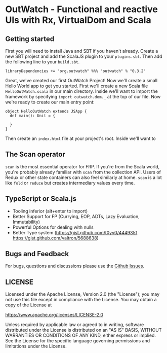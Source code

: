 # OutWatch - Functional and reactive UIs with Rx, VirtualDom and Scala


## Getting started

First you will need to install Java and SBT if you haven't already. 
Create a new SBT project and add the ScalaJS plugin to your `plugins.sbt`.
Then add the following line to your `build.sbt`.

    libraryDependencies += "org.outwatch" %%% "outwatch" % "0.3.2"
    
Great, we've created our first OutWatch Project!
Now we'll create a small Hello World app to get you started.
First we'll create a new Scala file `HelloOutWatch.scala` in our main directory.
Inside we'll want to import the framework by specifying `import outwatch.dom._` at the top of our file.
Now we're ready to create our main entry point:

    object HelloOutWatch extends JSApp {
      def main(): Unit = {
      
      }
    }



Then create an `index.html` file at your project's root.
Inside we'll want to 



## The Scan operator

`scan` is the most essential operator for FRP.
If you're from the Scala world, you're probably already familiar with `scan` from the collection API.
Users of Redux or other state containers can also feel similarly at home.
`scan` is a lot like `fold` or `reduce` but creates intermediary values every time.




## TypeScript or Scala.js

- Tooling inferior (alt+enter to import)
- Better Support for FP (Currying, EOP, ADTs, Lazy Evaluation, Immutability)
- Powerful Options for dealing with nulls
- Better Type system (https://gist.github.com/t0yv0/4449351 https://gist.github.com/valtron/5688638)

## Bugs and Feedback

For bugs, questions and discussions please use the [Github Issues](https://github.com/issues).

## LICENSE

Licensed under the Apache License, Version 2.0 (the "License");
you may not use this file except in compliance with the License.
You may obtain a copy of the License at

<https://www.apache.org/licenses/LICENSE-2.0>

Unless required by applicable law or agreed to in writing, software
distributed under the License is distributed on an "AS IS" BASIS,
WITHOUT WARRANTIES OR CONDITIONS OF ANY KIND, either express or implied.
See the License for the specific language governing permissions and
limitations under the License.
